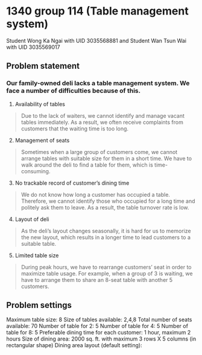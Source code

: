 # 1340 group 114 (Table management system)
Student Wong Ka Ngai with UID 3035568881 and Student Wan Tsun Wai with UID 3035569017
## Problem statement	
### Our family-owned deli lacks a table management system. We face a number of difficulties because of this. 
1. Availability of tables
> Due to the lack of waiters, we cannot identify and manage vacant tables immediately. As a result, we often receive complaints from customers that the waiting time is too long.
2. Management of seats
> Sometimes when a large group of customers come, we cannot arrange tables with suitable size for them in a short time. We have to walk around the deli to find a table for them, which is time-consuming. 
3. No trackable record of customer’s dining time
> We do not know how long a customer has occupied a table. Therefore, we cannot identify those who occupied for a long time and politely ask them to leave. As a result, the table turnover rate is low.  
4. Layout of deli
> As the deli’s layout changes seasonally, it is hard for us to memorize the new layout, which results in a longer time to lead customers to a suitable table.
5. Limited table size
> During peak hours, we have to rearrange customers’ seat in order to maximize table usage. For example, when a group of 3 is waiting, we have to arrange them to share an 8-seat table with another 5 customers.  
## Problem settings
Maximum table size: 8
Size of tables available: 2,4,8
Total number of seats available: 70
Number of table for 2:  5
Number of table for 4: 5
Number of table for 8: 5
Preferable dining time for each customer: 1 hour, maximum 2 hours
Size of dining area: 2000 sq. ft. with maximum 3 rows X 5 columns (in rectangular shape)
Dining area layout (default setting):
